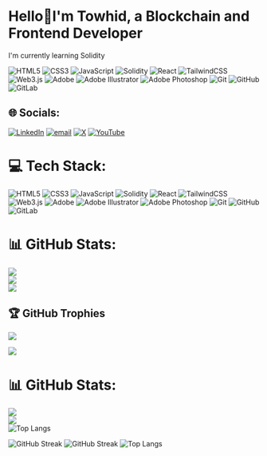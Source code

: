 # Hello💫I'm Towhid, a Blockchain and Frontend Developer
I'm currently learning Solidity

![HTML5](https://img.shields.io/badge/html5-1E1E1E?style=for-the-badge&logo=html5&logoColor=E34F26) ![CSS3](https://img.shields.io/badge/css3-1E1E1E?style=for-the-badge&logo=css3&logoColor=1572B6) ![JavaScript](https://img.shields.io/badge/javascript-F7DF1E?style=for-the-badge&logo=javascript&logoColor=black) ![Solidity](https://img.shields.io/badge/Solidity-B0BEC5?style=for-the-badge&logo=solidity&logoColor=black) ![React](https://img.shields.io/badge/react-1E1E1E?style=for-the-badge&logo=react&logoColor=61DAFB) ![TailwindCSS](https://img.shields.io/badge/tailwindcss-38B2AC?style=for-the-badge&logo=tailwind-css&logoColor=white) ![Web3.js](https://img.shields.io/badge/web3.js-FFCC80?style=for-the-badge&logo=web3.js&logoColor=black) ![Adobe](https://img.shields.io/badge/adobe-1E1E1E?style=for-the-badge&logo=adobe&logoColor=FF0000) ![Adobe Illustrator](https://img.shields.io/badge/adobe%20illustrator-FF9A00?style=for-the-badge&logo=adobe%20illustrator&logoColor=black) ![Adobe Photoshop](https://img.shields.io/badge/adobe%20photoshop-31A8FF?style=for-the-badge&logo=adobe%20photoshop&logoColor=white) ![Git](https://img.shields.io/badge/git-1E1E1E?style=for-the-badge&logo=git&logoColor=F05033) ![GitHub](https://img.shields.io/badge/github-1E1E1E?style=for-the-badge&logo=github&logoColor=white) ![GitLab](https://img.shields.io/badge/gitlab-FC6D26?style=for-the-badge&logo=gitlab&logoColor=black)

## 🌐 Socials:
[![LinkedIn](https://img.shields.io/badge/LinkedIn-%230077B5.svg?logo=linkedin&logoColor=white)](https://www.linkedin.com/in/abstowhid1)
 [![email](https://img.shields.io/badge/Email-D14836?logo=gmail&logoColor=white)](mailto:abstowhidmail@gmail.com) 
 [![X](https://img.shields.io/badge/X-black.svg?logo=X&logoColor=white)](https://x.com/abstowhid) 
[![YouTube](https://img.shields.io/badge/YouTube-%23FF0000.svg?logo=YouTube&logoColor=white)](https://www.youtube.com/channel/UCQ17LjEaLqcSzK0Hd0k33iw) 
 <!--[![Instagram](https://img.shields.io/badge/Instagram-%23E4405F.svg?logo=Instagram&logoColor=white)](https://instagram.com/to__wh__id) -->

# 💻 Tech Stack:
![HTML5](https://img.shields.io/badge/html5-%23E34F26.svg?style=for-the-badge&logo=html5&logoColor=white) ![CSS3](https://img.shields.io/badge/css3-%231572B6.svg?style=for-the-badge&logo=css3&logoColor=white) ![JavaScript](https://img.shields.io/badge/javascript-%23323330.svg?style=for-the-badge&logo=javascript&logoColor=%23F7DF1E) ![Solidity](https://img.shields.io/badge/Solidity-%23363636.svg?style=for-the-badge&logo=solidity&logoColor=white) ![React](https://img.shields.io/badge/react-%2320232a.svg?style=for-the-badge&logo=react&logoColor=%2361DAFB) ![TailwindCSS](https://img.shields.io/badge/tailwindcss-%2338B2AC.svg?style=for-the-badge&logo=tailwind-css&logoColor=white) ![Web3.js](https://img.shields.io/badge/web3.js-F16822?style=for-the-badge&logo=web3.js&logoColor=white) ![Adobe](https://img.shields.io/badge/adobe-%23FF0000.svg?style=for-the-badge&logo=adobe&logoColor=white) ![Adobe Illustrator](https://img.shields.io/badge/adobe%20illustrator-%23FF9A00.svg?style=for-the-badge&logo=adobe%20illustrator&logoColor=white) ![Adobe Photoshop](https://img.shields.io/badge/adobe%20photoshop-%2331A8FF.svg?style=for-the-badge&logo=adobe%20photoshop&logoColor=white) ![Git](https://img.shields.io/badge/git-%23F05033.svg?style=for-the-badge&logo=git&logoColor=white) ![GitHub](https://img.shields.io/badge/github-%23121011.svg?style=for-the-badge&logo=github&logoColor=white) ![GitLab](https://img.shields.io/badge/gitlab-%23181717.svg?style=for-the-badge&logo=gitlab&logoColor=white)

# 📊 GitHub Stats:
![](https://github-readme-stats.vercel.app/api?username=abstowhid&theme=midnight-purple&hide_border=false&include_all_commits=false&count_private=true)<br/>
![](https://github-readme-streak-stats.herokuapp.com/?user=abstowhid&theme=midnight-purple&hide_border=false)<br/>
![](https://github-readme-stats.vercel.app/api/top-langs/?username=abstowhid&theme=midnight-purple&hide_border=false&include_all_commits=false&count_private=true&layout=compact)

## 🏆 GitHub Trophies
![](https://github-profile-trophy.vercel.app/?username=abstowhid&theme=dracula&no-frame=false&no-bg=false&margin-w=4)

[![](https://visitcount.itsvg.in/api?id=abstowhid&icon=0&color=0)](https://visitcount.itsvg.in)
<!-- Proudly created with GPRM ( https://gprm.itsvg.in ) -->
# 📊 GitHub Stats:
![](https://github-readme-stats.vercel.app/api?username=abstowhid&theme=dark&hide_border=false&include_all_commits=false&count_private=false)<br/>
![](https://github-readme-streak-stats.herokuapp.com/?user=abstowhid&theme=dark&hide_border=false)<br/>
![Top Langs](https://github-readme-stats.vercel.app/api/top-langs/?username=abstowhid&layout=compact&theme=tokyonight)

![GitHub Streak](https://github-readme-streak-stats.herokuapp.com?user=abstowhid&theme=dracula)
![GitHub Streak](https://github-readme-streak-stats.herokuapp.com?user=abstowhid&theme=tokyonight)
![Top Langs](https://github-readme-stats.vercel.app/api/top-langs/?username=abstowhid&layout=compact&theme=tokyonight)
